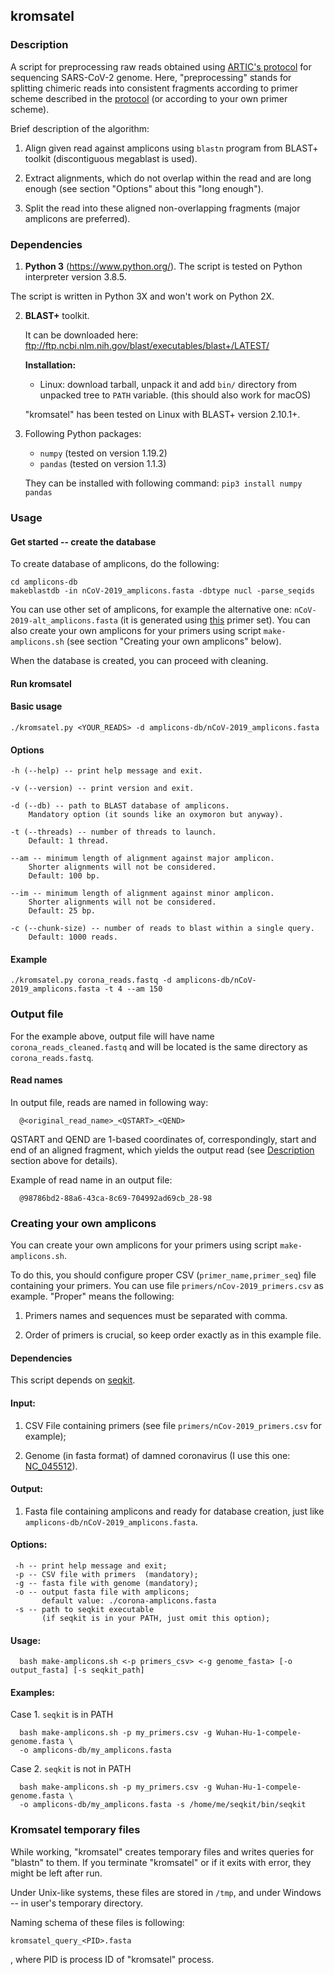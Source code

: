 ## kromsatel

### Description

A script for preprocessing raw reads obtained using [ARTIC's protocol](https://artic.network/ncov-2019) for sequencing SARS-CoV-2 genome. Here, "preprocessing" stands for splitting chimeric reads into consistent fragments according to primer scheme described in the [protocol](https://artic.network/ncov-2019) (or according to your own primer scheme).

Brief description of the algorithm:

1. Align given read against amplicons using `blastn` program from BLAST+ toolkit (discontiguous megablast is used).

2. Extract alignments, which do not overlap within the read and are long enough (see section "Options" about this "long enough").

3. Split the read into these aligned non-overlapping fragments (major amplicons are preferred).

### Dependencies

1. **Python 3** (https://www.python.org/). The script is tested on Python interpreter version 3.8.5.

  The script is written in Python 3X and won't work on Python 2X.

2. **BLAST+** toolkit.

   It can be downloaded here: ftp://ftp.ncbi.nlm.nih.gov/blast/executables/blast+/LATEST/

   **Installation:**

   - Linux: download tarball, unpack it and add `bin/` directory from unpacked tree to `PATH` variable.
     (this should also work for macOS)

   "kromsatel" has been tested on Linux with BLAST+ version 2.10.1+.

3. Following Python packages:

   - `numpy` (tested on version 1.19.2)
   - `pandas` (tested on version 1.1.3)

   They can be installed with following command: `pip3 install numpy pandas`

### Usage

#### Get started -- create the database

To create database of amplicons, do the following:

```console
cd amplicons-db
makeblastdb -in nCoV-2019_amplicons.fasta -dbtype nucl -parse_seqids
```

You can use other set of amplicons, for example the alternative one: `nCoV-2019-alt_amplicons.fasta` (it is generated using [this](https://github.com/ItokawaK/Alt_nCov2019_primers) primer set). You can also create your own amplicons for your primers using script `make-amplicons.sh` (see section "Creating your own amplicons" below).

When the database is created, you can proceed with cleaning.

#### Run kromsatel

#### Basic usage

```console
./kromsatel.py <YOUR_READS> -d amplicons-db/nCoV-2019_amplicons.fasta 
```

#### Options

```
-h (--help) -- print help message and exit.

-v (--version) -- print version and exit.

-d (--db) -- path to BLAST database of amplicons.
    Mandatory option (it sounds like an oxymoron but anyway).

-t (--threads) -- number of threads to launch.
    Default: 1 thread.

--am -- minimum length of alignment against major amplicon.
    Shorter alignments will not be considered.
    Default: 100 bp.

--im -- minimum length of alignment against minor amplicon.
    Shorter alignments will not be considered.
    Default: 25 bp.

-c (--chunk-size) -- number of reads to blast within a single query.
    Default: 1000 reads.
```


#### Example
```console
./kromsatel.py corona_reads.fastq -d amplicons-db/nCoV-2019_amplicons.fasta -t 4 --am 150
```

### Output file

For the example above, output file will have name `corona_reads_cleaned.fastq` and will be located is the same directory as `corona_reads.fastq`.

#### Read names

In output file, reads are named in following way:

```
  @<original_read_name>_<QSTART>_<QEND>
```

QSTART and QEND are 1-based coordinates of, correspondingly, start and end of an aligned fragment, which yields the output read (see [Description](#Description) section above for details).

Example of read name in an output file:
```
  @98786bd2-88a6-43ca-8c69-704992ad69cb_28-98
```

### Creating your own amplicons

You can create your own amplicons for your primers using script `make-amplicons.sh`.

To do this, you should configure proper CSV (`primer_name,primer_seq`) file containing your primers. You can use file `primers/nCov-2019_primers.csv` as example. "Proper" means the following:

1. Primers names and sequences must be separated with comma.

2. Order of primers is crucial, so keep order exactly as in this example file.

#### Dependencies

This script depends on [seqkit](https://github.com/shenwei356/seqkit).

#### Input:

1. CSV File containing primers (see file `primers/nCov-2019_primers.csv` for example);

2. Genome (in fasta format) of damned coronavirus (I use this one: [NC_045512](https://www.ncbi.nlm.nih.gov/nuccore/NC_045512)).

#### Output:
1. Fasta file containing amplicons and ready for database creation, just like `amplicons-db/nCoV-2019_amplicons.fasta`.

#### Options:
```
 -h -- print help message and exit;
 -p -- CSV file with primers  (mandatory);
 -g -- fasta file with genome (mandatory);
 -o -- output fasta file with amplicons;
       default value: ./corona-amplicons.fasta
 -s -- path to seqkit executable
       (if seqkit is in your PATH, just omit this option);
 ```

#### Usage:
```console
  bash make-amplicons.sh <-p primers_csv> <-g genome_fasta> [-o output_fasta] [-s seqkit_path]
```
#### Examples:

Case 1. `seqkit` is in PATH
```console
  bash make-amplicons.sh -p my_primers.csv -g Wuhan-Hu-1-compele-genome.fasta \
  -o amplicons-db/my_amplicons.fasta
```
Case 2. `seqkit` is not in PATH
```console
  bash make-amplicons.sh -p my_primers.csv -g Wuhan-Hu-1-compele-genome.fasta \
  -o amplicons-db/my_amplicons.fasta -s /home/me/seqkit/bin/seqkit
```

### Kromsatel temporary files

While working, "kromsatel" creates temporary files and writes queries for "blastn" to them. If you terminate "kromsatel" or if it exits with error, they might be left after run.

Under Unix-like systems, these files are stored in `/tmp`, and under Windows -- in user's temporary directory.

Naming schema of these files is following:

```
kromsatel_query_<PID>.fasta
```
, where PID is process ID of "kromsatel" process.


